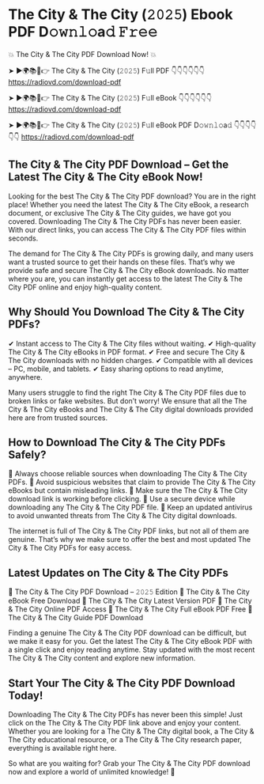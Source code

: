 # The City & The City (𝟸𝟶𝟸𝟻) Ebook PDF D𝚘𝚠𝚗𝚕𝚘a𝚍 𝙵𝚛𝚎𝚎

💥 The City & The City PDF Download Now! 💥

➤ ►🌍📚📱👉 The City & The City (𝟸𝟶𝟸𝟻) F𝚞ll PDF 👇👇👇👇👇👇
https://radiovd.com/download-pdf

➤ ►🌍📚📱👉 The City & The City (𝟸𝟶𝟸𝟻) F𝚞ll eBook 👇👇👇👇👇👇
https://radiovd.com/download-pdf

➤ ►🌍📚📱👉 The City & The City (𝟸𝟶𝟸𝟻) F𝚞ll eBook PDF D𝚘𝚠𝚗𝚕𝚘a𝚍 👇👇👇👇👇👇
https://radiovd.com/download-pdf

## The City & The City PDF Download – Get the Latest The City & The City eBook Now!

Looking for the best The City & The City PDF download? You are in the right place! Whether you need the latest The City & The City eBook, a research document, or exclusive The City & The City guides, we have got you covered. Downloading The City & The City PDFs has never been easier. With our direct links, you can access The City & The City PDF files within seconds.

The demand for The City & The City PDFs is growing daily, and many users want a trusted source to get their hands on these files. That’s why we provide safe and secure The City & The City eBook downloads. No matter where you are, you can instantly get access to the latest The City & The City PDF online and enjoy high-quality content.

## Why Should You Download The City & The City PDFs?

✔ Instant access to The City & The City files without waiting.
✔ High-quality The City & The City eBooks in PDF format.
✔ Free and secure The City & The City downloads with no hidden charges.
✔ Compatible with all devices – PC, mobile, and tablets.
✔ Easy sharing options to read anytime, anywhere.

Many users struggle to find the right The City & The City PDF files due to broken links or fake websites. But don’t worry! We ensure that all the The City & The City eBooks and The City & The City digital downloads provided here are from trusted sources.

## How to Download The City & The City PDFs Safely?

📌 Always choose reliable sources when downloading The City & The City PDFs.
📌 Avoid suspicious websites that claim to provide The City & The City eBooks but contain misleading links.
📌 Make sure the The City & The City download link is working before clicking.
📌 Use a secure device while downloading any The City & The City PDF file.
📌 Keep an updated antivirus to avoid unwanted threats from The City & The City digital downloads.

The internet is full of The City & The City PDF links, but not all of them are genuine. That’s why we make sure to offer the best and most updated The City & The City PDFs for easy access.

## Latest Updates on The City & The City PDFs

🔹 The City & The City PDF Download – 𝟸𝟶𝟸𝟻 Edition
🔹 The City & The City eBook Free Download
🔹 The City & The City Latest Version PDF
🔹 The City & The City Online PDF Access
🔹 The City & The City Full eBook PDF Free
🔹 The City & The City Guide PDF Download

Finding a genuine The City & The City PDF download can be difficult, but we make it easy for you. Get the latest The City & The City eBook PDF with a single click and enjoy reading anytime. Stay updated with the most recent The City & The City content and explore new information.

## Start Your The City & The City PDF Download Today!

Downloading The City & The City PDFs has never been this simple! Just click on the The City & The City PDF link above and enjoy your content. Whether you are looking for a The City & The City digital book, a The City & The City educational resource, or a The City & The City research paper, everything is available right here.

So what are you waiting for? Grab your The City & The City PDF download now and explore a world of unlimited knowledge! 🚀